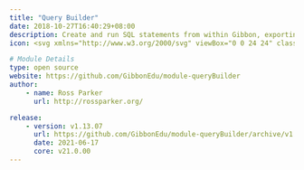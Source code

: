 ```yaml
---
title: "Query Builder"
date: 2018-10-27T16:40:29+08:00
description: Create and run SQL statements from within Gibbon, exporting the results to Excel. Gain access to a library of maintained SQL statements with a <a target="_blank" href='http://gibbonedu.com'>gibbonedu.com value added services license</a>.
icon: <svg xmlns="http://www.w3.org/2000/svg" viewBox="0 0 24 24" class="w-8 icon-cog"><path class="fill-current" d="M6.8 3.45c.87-.52 1.82-.92 2.83-1.17a2.5 2.5 0 0 0 4.74 0c1.01.25 1.96.65 2.82 1.17a2.5 2.5 0 0 0 3.36 3.36c.52.86.92 1.8 1.17 2.82a2.5 2.5 0 0 0 0 4.74c-.25 1.01-.65 1.96-1.17 2.82a2.5 2.5 0 0 0-3.36 3.36c-.86.52-1.8.92-2.82 1.17a2.5 2.5 0 0 0-4.74 0c-1.01-.25-1.96-.65-2.82-1.17a2.5 2.5 0 0 0-3.36-3.36 9.94 9.94 0 0 1-1.17-2.82 2.5 2.5 0 0 0 0-4.74c.25-1.01.65-1.96 1.17-2.82a2.5 2.5 0 0 0 3.36-3.36zM12 16a4 4 0 1 0 0-8 4 4 0 0 0 0 8z"></path><circle cx="12" cy="12" r="2" class="fill-primary"></circle></svg>

# Module Details
type: open source
website: https://github.com/GibbonEdu/module-queryBuilder
author:
    - name: Ross Parker
      url: http://rossparker.org/

release:
    - version: v1.13.07
      url: https://github.com/GibbonEdu/module-queryBuilder/archive/v1.13.07.zip
      date: 2021-06-17
      core: v21.0.00
---
```

